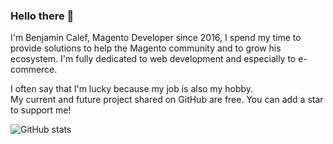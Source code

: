 <h3>Hello there 👋</h3>

I'm Benjamin Calef, Magento Developer since 2016, I spend my time to provide solutions to help the Magento community and to grow his ecosystem.
I'm fully dedicated to web development and especially to e-commerce. 

I often say that I'm lucky because my job is also my hobby.<br>
My current and future project shared on GitHub are free. You can add a star to support me!


![GitHub stats](https://github-readme-stats.vercel.app/api?username=zepgram&show_icons=true&theme=dark&hide=contribs&custom_title=Zepgram%20%GitHub%20%stats)
